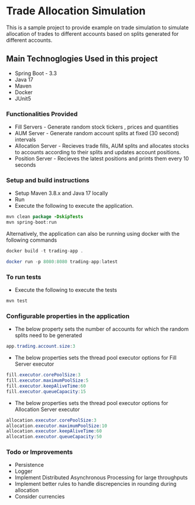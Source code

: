 Trade Allocation Simulation
===================================
This is a sample project to provide example on trade simulation to simulate allocation of trades to different accounts based on splits generated for different accounts.

## Main Technoglogies Used in this project
* Spring Boot - 3.3
* Java 17
* Maven
* Docker
* JUnit5


### Functionalities Provided
* Fill Servers -  Generate random stock tickers , prices and quantities
* AUM Server - Generate random account splits at fixed (30 second) intervals
* Allocation Server - Recieves trade fills, AUM splits and allocates stocks to accounts according to their splits and updates account positions.
* Position Server - Recieves the latest positions and prints them every 10 seconds


### Setup and build instructions
* Setup Maven 3.8.x and Java 17 locally
* Run 
*  Execute the following to execute the application.
```java
mvn clean package -DskipTests
mvn spring-boot:run 
```
Alternatively, the application can also be running using docker with the following commands
```java
docker build -t trading-app .

docker run -p 8080:8080 trading-app:latest
```
### To run tests
*  Execute the following to execute the tests
```java
mvn test
```

### Configurable properties in the application
* The below property sets the number of accounts for which the random splits need to be generated
```java
app.trading.account.size:3 
```
* The below properties sets the thread pool executor options for Fill Server executor
```java
fill.executor.corePoolSize:3
fill.executor.maximumPoolSize:5
fill.executor.keepAliveTime:60
fill.executor.queueCapacity:15
```
* The below properties sets the thread pool executor options for Allocation Server executor
```java
allocation.executor.corePoolSize:3
allocation.executor.maximumPoolSize:10
allocation.executor.keepAliveTime:60
allocation.executor.queueCapacity:50
```

### Todo or Improvements
* Persistence
* Logger
* Implement Distributed Asynchronous Processing for large throughputs
* Implement better rules to handle discrepencies in rounding during allocation
* Consider currencies 